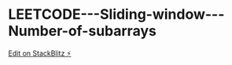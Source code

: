 # LEETCODE---Sliding-window---Number-of-subarrays

[Edit on StackBlitz ⚡️](https://stackblitz.com/edit/js-ug1ws2)